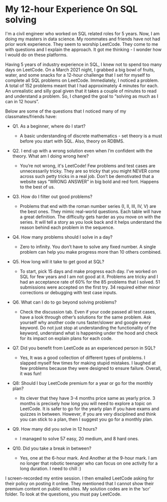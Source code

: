 # My 12-hour Experience On SQL solving

I'm a civil engineer who worked on SQL related roles for 5 years. Now, I am doing my masters in data science. My roommates and friends have not had prior work experience. They seem to worship LeetCode. They come to me with questions and I explain the approach. It got me thinking - I wonder how I would do on these platforms.

Having 5 years of industry experience in SQL, I knew not to spend too many days on LeetCode. On a March 2021 night, I grabbed a big bowl of fruits, water, and some snacks for a 12-hour challenge that I set for myself to complete all SQL problems on LeetCode. Immediately, I noticed a problem. A total of 152 problems meant that I had approximately 4 minutes for each. An unrealistic and silly goal given that it takes a couple of minutes to read and understand a problem. So, I changed the goal to “solving as much as I can in 12 hours”.

Below are some of the questions that I noticed many of my classmates/friends have:

- Q1. As a beginner, where do I start?
  - A basic understanding of discrete mathematics - set theory is a must before you start with SQL. Also, theory on RDBMS.

- Q2. I end up with a wrong solution even when I’m confident with the theory. What am I doing wrong here?
  -   You’re not wrong, it's LeetCode! Few problems and test cases are unnecessarily tricky. They are so tricky that you might NEVER come across such petty tricks in a real job. Don’t be demotivated that a website says ”WRONG ANSWER” in big bold and red font. Happens to the best of us.

- Q3. How do I filter out good problems?
  - Problems that end with the roman number series (I, II, III, IV, V) are the best ones. They mimic real-world questions. Each table will have a great definition. The difficulty gets harder as you move on with the series. It will tell a story as you look back and it helps understand the reason behind each problem in the sequence.

- Q4. How many problems should I solve in a day?
  - Zero to infinity. You don’t have to solve any fixed number. A single problem can help you make progress more than 10 others combined.

- Q5. How long will it take to get good at SQL?
  - To start, pick 15 days and make progress each day. I’ve worked on SQL for few years and I am not good at it. Problems are tricky and I had an acceptance rate of 60% for the 85 problems that I solved. 51 submissions were accepted on the first try. 34 required either minor corrections or debugging with test case inputs.

- Q6. What can I do to go beyond solving problems?
  - Check the discussion tab. Even if your code passed all test cases, have a look through other’s solutions for the same problem. Ask yourself why another code runs faster/slower and google every keyword. Do not just stop at understanding the functionality of the keyword, understand what is happening under the hood and check for its impact on explain plans for each code.

- Q7. Did you benefit from LeetCode as an experienced person in SQL?
  - Yes, It was a good collection of different types of problems. I slapped myself few times for making stupid mistakes. I laughed at few problems because they were designed to ensure failure. Overall, it was fun!

- Q8: Should I buy LeetCode premium for a year or go for the monthly plan?
  - Its clever that they have 3-4 months price same as yearly price. 3 months is precisely how long you will need to explore a topic on LeetCode. It is safer to go for the yearly plan if you have exams and quizzes in between. However, if you are very disciplined and think you can stick to a plan, then I suggest you go for a monthly plan.

- Q9. How many did you solve in 12 hours?
  - I managed to solve 57 easy, 20 medium, and 8 hard ones.

- Q10. Did you take a break in between?
  - Yes, one at the 6-hour mark. And Another at the 9-hour mark. I am no longer that robotic teenager who can focus on one activity for a long duration. I need to chill :)

I screen-recorded my entire session. I then emailed LeetCode asking for their policy on posting it online. They mentioned that I cannot show their premium content on public websites. My solution codes are in the ‘scr’ folder. To look at the questions, you must pay LeetCode.
